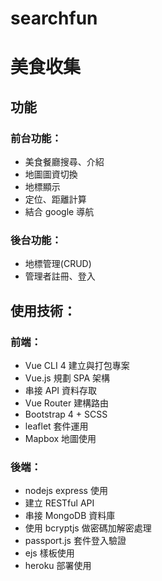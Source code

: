 # searchfun
# 美食收集
## 功能
### 前台功能：
* 美食餐廳搜尋、介紹
* 地圖圖資切換
* 地標顯示
* 定位、距離計算
* 結合 google 導航
### 後台功能：
* 地標管理(CRUD)
* 管理者註冊、登入
## 使用技術：
### 前端：
* Vue CLI 4 建立與打包專案
* Vue.js 規劃 SPA 架構
* 串接 API 資料存取
* Vue Router 建構路由
* Bootstrap 4 + SCSS
* leaflet 套件運用
* Mapbox 地圖使用
### 後端：
* nodejs express 使用
* 建立 RESTful API
* 串接 MongoDB 資料庫
* 使用 bcryptjs 做密碼加解密處理
* passport.js 套件登入驗證
* ejs 樣板使用
* heroku 部署使用

